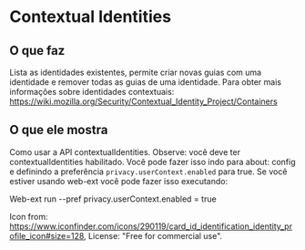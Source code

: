 # Contextual Identities

## O que faz

Lista as identidades existentes, permite criar novas guias com uma identidade e remover todas as guias de uma identidade. Para obter mais informações sobre identidades contextuais: https://wiki.mozilla.org/Security/Contextual_Identity_Project/Containers

## O que ele mostra

Como usar a API contextualIdentities. Observe: você deve ter contextualIdentities habilitado. Você pode fazer isso indo para about: config e definindo a preferência `privacy.userContext.enabled` para true. Se você estiver usando web-ext você pode fazer isso executando:

Web-ext run --pref privacy.userContext.enabled = true

Icon from: https://www.iconfinder.com/icons/290119/card_id_identification_identity_profile_icon#size=128, License: "Free for commercial use".
